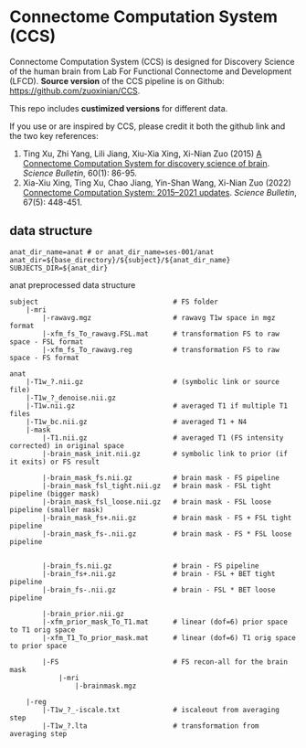 # Connectome Computation System (CCS)

Connectome Computation System (CCS) is designed for Discovery Science of the human brain from Lab For Functional Connectome and Development (LFCD). **Source version** of the CCS pipeline is on Github: https://github.com/zuoxinian/CCS. 

This repo includes **custimized versions** for different data.


If you use or are inspired by CCS, please credit it both the github link and the two key references:

1. Ting Xu, Zhi Yang, Lili Jiang, Xiu-Xia Xing, Xi-Nian Zuo (2015) [A Connectome Computation System for discovery science of brain](https://github.com/zuoxinian/CCS/blob/master/manual/ccs.paper.pdf). *Science Bulletin*, 60(1): 86-95.
2. Xia-Xiu Xing, Ting Xu, Chao Jiang, Yin-Shan Wang, Xi-Nian Zuo (2022) [Connectome Computation System: 2015–2021 updates](https://github.com/zuoxinian/CCS/blob/master/manual/ccs.updates.2015-2021.pdf). *Science Bulletin*, 67(5): 448-451.


## data structure



```
anat_dir_name=anat # or anat_dir_name=ses-001/anat
anat_dir=${base_directory}/${subject}/${anat_dir_name}
SUBJECTS_DIR=${anat_dir}
```

anat preprocessed data structure
```
subject                                 # FS folder
    |-mri 
        |-rawavg.mgz                    # rawavg T1w space in mgz format
        |-xfm_fs_To_rawavg.FSL.mat      # transformation FS to raw space - FSL format
        |-xfm_fs_To_rawavg.reg          # transformation FS to raw space - FS format

anat
    |-T1w_?.nii.gz                      # (symbolic link or source file)
    |-T1w_?_denoise.nii.gz      
    |-T1w.nii.gz                        # averaged T1 if multiple T1 files
    |-T1w_bc.nii.gz                     # averaged T1 + N4
    |-mask
        |-T1.nii.gz                     # averaged T1 (FS intensity corrected) in original space
        |-brain_mask_init.nii.gz        # symbolic link to prior (if it exits) or FS result

        |-brain_mask_fs.nii.gz          # brain mask - FS pipeline
        |-brain_mask_fsl_tight.nii.gz   # brain mask - FSL tight pipeline (bigger mask)
        |-brain_mask_fsl_loose.nii.gz   # brain mask - FSL loose pipeline (smaller mask)
        |-brain_mask_fs+.nii.gz         # brain mask - FS + FSL tight pipeline
        |-brain_mask_fs-.nii.gz         # brain mask - FS * FSL loose pipeline
        

        |-brain_fs.nii.gz               # brain - FS pipeline
        |-brain_fs+.nii.gz              # brain - FSL + BET tight pipeline
        |-brain_fs-.nii.gz              # brain - FSL * BET loose pipeline

        |-brain_prior.nii.gz
        |-xfm_prior_mask_To_T1.mat      # linear (dof=6) prior space to T1 orig space
        |-xfm_T1_To_prior_mask.mat      # linear (dof=6) T1 orig space to prior space

        |-FS                            # FS recon-all for the brain mask
            |-mri
                |-brainmask.mgz 
    
    |-reg
        |-T1w_?_-iscale.txt             # iscaleout from averaging step
        |-T1w_?.lta                     # transformation from averaging step
        



```